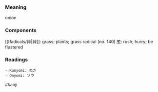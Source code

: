 ### Meaning

onion

### Components

[[Radicals/艸|艸]]: grass; plants; grass radical (no. 140) 怱: rush; hurry; be flustered

### Readings

```
- Kunyomi: ねぎ
- Onyomi: ソウ
```

#kanji